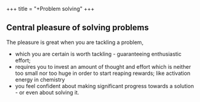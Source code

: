 +++
title = "+Problem solving"
+++

## Central pleasure of solving problems

The pleasure is great when you are tackling a problem,

- which you are certain is worth tackling - guaranteeing enthusiastic
effort;
- requires you to invest an amount of thought and effort which is
neither too small nor too huge in order to start reaping rewards;
like activation energy in chemistry
- you feel confident about making significant progress towards a
solution - or even about solving it.
